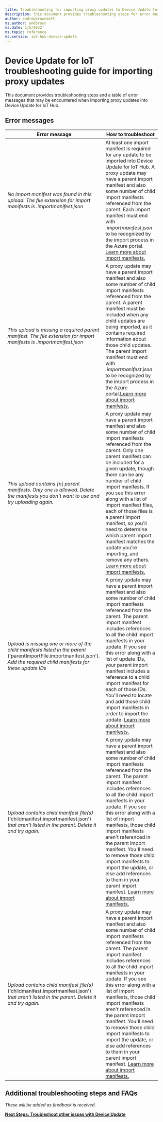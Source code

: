 ```yaml
---
title: Troubleshooting for importing proxy updates to Device Update for Azure IoT Hub | Microsoft Docs
description: This document provides troubleshooting steps for error messages that may occur when importing proxy update to Device Update for IoT Hub.
author: andrewbrownmsft
ms.author: andbrown
ms.date: 1/5/2022
ms.topic: reference
ms.service: iot-hub-device-update
---
```


# Device Update for IoT troubleshooting guide for importing proxy updates

This document provides troubleshooting steps and a table of error messages that may be encountered when importing proxy updates into Device Update for IoT Hub.


## Error messages

| Error message                 | How to troubleshoot                                                        |
|-------------------------------|----------------------------------------------------------------------------|
|_No import manifest was found in this upload. The file extension for import manifests is .importmanifest.json_  | At least one import manifest is required for any update to be imported into Device Update for IoT Hub. A proxy update may have a parent import manifest and also some number of child import manifests referenced from the parent. Each import manifest must end with _.importmanifest.json_ to be recognized by the import process in the Azure portal. [Learn more about import manifests.](.\import-update.md#create-a-device-update-import-manifest) |
|_This upload is missing a required parent manifest. The file extension for import manifests is .importmanifest.json_  | A proxy update may have a parent import manifest and also some number of child import manifests referenced from the parent. A parent manifest must be included when any child updates are being imported, as it contains required information about those child updates. The parent import manifest must end with _.importmanifest.json_ to be recognized by the import process in the Azure portal.[Learn more about import manifests.](.\import-update.md#create-a-device-update-import-manifest) |
|_This upload contains [n] parent manifests. Only one is allowed. Delete the manifests you don’t want to use and try uploading again._  | A proxy update may have a parent import manifest and also some number of child import manifests referenced from the parent. Only one parent manifest can be included for a given update, though there can be any number of child import manifests. If you see this error along with a list of import manifest files, each of those files is a parent import manifest, so you'll need to determine which parent import manifest matches the update you're importing, and remove any others. [Learn more about import manifests.](.\import-update.md#create-a-device-update-import-manifest) |
|_Upload is missing one or more of the child manifests listed in the parent_ ('parentImportFile.importmanifest.json')_. Add the required child manifests for these update IDs_  | A proxy update may have a parent import manifest and also some number of child import manifests referenced from the parent. The parent import manifest includes references to all the child import manifests in your update. If you see this error along with a list of update IDs, your parent import manifest includes a reference to a child import manifest for each of those IDs. You'll need to locate and add those child import manifests in order to import the update. [Learn more about import manifests.](.\import-update.md#create-a-device-update-import-manifest) |
|_Upload contains child manifest file(s)_ ('childmanifest.importmanifest.json') _that aren't listed in the parent. Delete it and try again._  | A proxy update may have a parent import manifest and also some number of child import manifests referenced from the parent. The parent import manifest includes references to all the child import manifests in your update. If you see this error along with a list of import manifests, those child import manifests aren't referenced in the parent import manifest. You'll need to remove those child import manifests to import the update, or else add references to them in your parent import manifest. [Learn more about import manifests.](.\import-update.md#create-a-device-update-import-manifest) |
|_Upload contains child manifest file(s)_ ('childmanifest.importmanifest.json') _that aren't listed in the parent. Delete it and try again._  | A proxy update may have a parent import manifest and also some number of child import manifests referenced from the parent. The parent import manifest includes references to all the child import manifests in your update. If you see this error along with a list of import manifests, those child import manifests aren't referenced in the parent import manifest. You'll need to remove those child import manifests to import the update, or else add references to them in your parent import manifest. [Learn more about import manifests.](.\import-update.md#create-a-device-update-import-manifest) |


## Additional troubleshooting steps and FAQs

_These will be added as feedback is received._


**[Next Steps: Troubleshoot other issues with Device Update](.\troubleshoot-device-update.md)**
